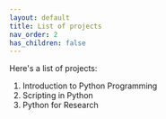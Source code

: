 ```yaml
---
layout: default
title: List of projects
nav_order: 2
has_children: false
---
```


Here's a list of projects:

1. Introduction to Python Programming
2. Scripting in Python
3. Python for Research
